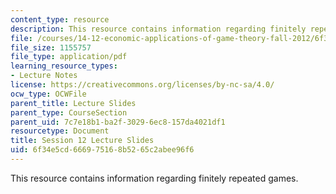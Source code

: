 ```yaml
---
content_type: resource
description: This resource contains information regarding finitely repeated games.
file: /courses/14-12-economic-applications-of-game-theory-fall-2012/6f34e5cd666975168b5265c2abee96f6_MIT14_12F12_slides12.pdf
file_size: 1155757
file_type: application/pdf
learning_resource_types:
- Lecture Notes
license: https://creativecommons.org/licenses/by-nc-sa/4.0/
ocw_type: OCWFile
parent_title: Lecture Slides
parent_type: CourseSection
parent_uid: 7c7e18b1-ba2f-3029-6ec8-157da4021df1
resourcetype: Document
title: Session 12 Lecture Slides
uid: 6f34e5cd-6669-7516-8b52-65c2abee96f6
---
```

This resource contains information regarding finitely repeated games.